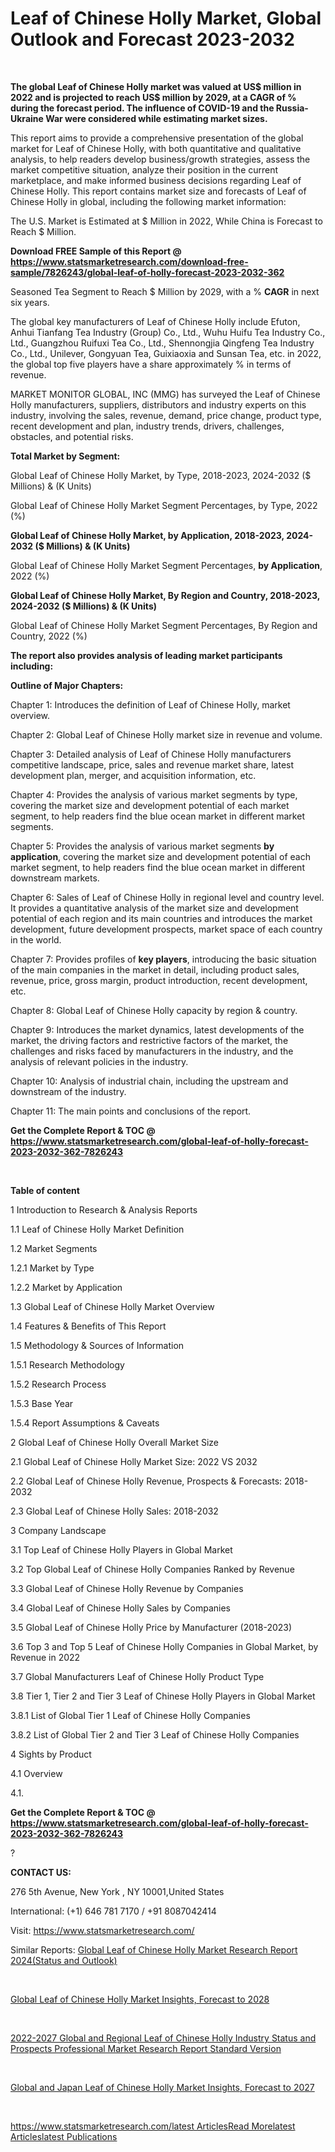 <h1>Leaf of Chinese Holly Market, Global Outlook and Forecast 2023-2032</h1><br/><p><strong>The global Leaf of Chinese Holly market was valued at US$ million in 2022 and is projected to reach US$ million by 2029, at a <strong>CAGR</strong> of % during the forecast period. The influence of COVID-19 and the Russia-Ukraine War were considered while estimating market sizes.</strong></p>
 
 
 
 <p>This report aims to provide a comprehensive presentation of the global market for Leaf of Chinese Holly, with both quantitative and qualitative analysis, to help readers develop business/growth strategies, assess the market competitive situation, analyze their position in the current marketplace, and make informed business decisions regarding Leaf of Chinese Holly. This report contains market size and forecasts of Leaf of Chinese Holly in global, including the following market information:</p>
 
 
 
 <p>The U.S. Market is Estimated at $ Million in 2022, While China is Forecast to Reach $ Million.</p>
 
 
 
 <p><strong>Download FREE Sample of this Report @ <a href="https://www.statsmarketresearch.com/download-free-sample/7826243/global-leaf-of-holly-forecast-2023-2032-362">https://www.statsmarketresearch.com/download-free-sample/7826243/global-leaf-of-holly-forecast-2023-2032-362</a></strong></p>
 
 
 
 <p>Seasoned Tea Segment to Reach $ Million by 2029, with a % <strong>CAGR</strong> in next six years.</p>
 
 
 
 <p>The global key manufacturers of Leaf of Chinese Holly include Efuton, Anhui Tianfang Tea Industry (Group) Co., Ltd., Wuhu Huifu Tea Industry Co., Ltd., Guangzhou Ruifuxi Tea Co., Ltd., Shennongjia Qingfeng Tea Industry Co., Ltd., Unilever, Gongyuan Tea, Guixiaoxia and Sunsan Tea, etc. in 2022, the global top five players have a share approximately % in terms of revenue.</p>
 
 
 
 <p>MARKET MONITOR GLOBAL, INC (MMG) has surveyed the Leaf of Chinese Holly manufacturers, suppliers, distributors and industry experts on this industry, involving the sales, revenue, demand, price change, product type, recent development and plan, industry trends, drivers, challenges, obstacles, and potential risks.</p>
 
 
 
 <p><strong>Total Market by Segment:</strong></p>
 
 
 
 <p>Global Leaf of Chinese Holly Market, by Type, 2018-2023, 2024-2032 ($ Millions) & (K Units)</p>
 
 
 
 <p>Global Leaf of Chinese Holly Market Segment Percentages, by Type, 2022 (%)</p>
 
 
 
 <p><strong>Global Leaf of Chinese Holly Market, <strong>by Application</strong>, 2018-2023, 2024-2032 ($ Millions) & (K Units)</strong></p>
 
 
 
 <p>Global Leaf of Chinese Holly Market Segment Percentages, <strong>by Application</strong>, 2022 (%)</p>
 
 
 
 <p><strong>Global Leaf of Chinese Holly Market, By Region and Country, 2018-2023, 2024-2032 ($ Millions) & (K Units)</strong></p>
 
 
 
 <p>Global Leaf of Chinese Holly Market Segment Percentages, By Region and Country, 2022 (%)</p>
 
 
 
 <p><strong>The report also provides analysis of leading market participants including:</strong></p>
 
 
 
 <p><strong>Outline of Major Chapters:</strong></p>
 
 
 
 <p>Chapter 1: Introduces the definition of Leaf of Chinese Holly, market overview.</p>
 
 
 
 <p>Chapter 2: Global Leaf of Chinese Holly market size in revenue and volume.</p>
 
 
 
 <p>Chapter 3: Detailed analysis of Leaf of Chinese Holly manufacturers competitive landscape, price, sales and revenue market share, latest development plan, merger, and acquisition information, etc.</p>
 
 
 
 <p>Chapter 4: Provides the analysis of various market segments by type, covering the market size and development potential of each market segment, to help readers find the blue ocean market in different market segments.</p>
 
 
 
 <p>Chapter 5: Provides the analysis of various market segments <strong>by application</strong>, covering the market size and development potential of each market segment, to help readers find the blue ocean market in different downstream markets.</p>
 
 
 
 <p>Chapter 6: Sales of Leaf of Chinese Holly in regional level and country level. It provides a quantitative analysis of the market size and development potential of each region and its main countries and introduces the market development, future development prospects, market space of each country in the world.</p>
 
 
 
 <p>Chapter 7: Provides profiles of <strong>key players</strong>, introducing the basic situation of the main companies in the market in detail, including product sales, revenue, price, gross margin, product introduction, recent development, etc.</p>
 
 
 
 <p>Chapter 8: Global Leaf of Chinese Holly capacity by region & country.</p>
 
 
 
 <p>Chapter 9: Introduces the market dynamics, latest developments of the market, the driving factors and restrictive factors of the market, the challenges and risks faced by manufacturers in the industry, and the analysis of relevant policies in the industry.</p>
 
 
 
 <p>Chapter 10: Analysis of industrial chain, including the upstream and downstream of the industry.</p>
 
 
 
 <p>Chapter 11: The main points and conclusions of the report.</p>
 
 
 
 <div><b>Get the Complete Report & TOC @ <a href="https://www.statsmarketresearch.com/global-leaf-of-holly-forecast-2023-2032-362-7826243">https://www.statsmarketresearch.com/global-leaf-of-holly-forecast-2023-2032-362-7826243</a></b></div>
 
 
 
 <p><br />
 
 <b>Table of content</b></p>
 
 
 
 <p>1 Introduction to Research & Analysis Reports<br />
 
 1.1 Leaf of Chinese Holly Market Definition<br />
 
 1.2 Market Segments<br />
 
 1.2.1 Market by Type<br />
 
 1.2.2 Market by Application<br />
 
 1.3 Global Leaf of Chinese Holly Market Overview<br />
 
 1.4 Features & Benefits of This Report<br />
 
 1.5 Methodology & Sources of Information<br />
 
 1.5.1 Research Methodology<br />
 
 1.5.2 Research Process<br />
 
 1.5.3 Base Year<br />
 
 1.5.4 Report Assumptions & Caveats<br />
 
 2 Global Leaf of Chinese Holly Overall Market Size<br />
 
 2.1 Global Leaf of Chinese Holly Market Size: 2022 VS 2032<br />
 
 2.2 Global Leaf of Chinese Holly Revenue, Prospects & Forecasts: 2018-2032<br />
 
 2.3 Global Leaf of Chinese Holly Sales: 2018-2032<br />
 
 3 Company Landscape<br />
 
 3.1 Top Leaf of Chinese Holly Players in Global Market<br />
 
 3.2 Top Global Leaf of Chinese Holly Companies Ranked by Revenue<br />
 
 3.3 Global Leaf of Chinese Holly Revenue by Companies<br />
 
 3.4 Global Leaf of Chinese Holly Sales by Companies<br />
 
 3.5 Global Leaf of Chinese Holly Price by Manufacturer (2018-2023)<br />
 
 3.6 Top 3 and Top 5 Leaf of Chinese Holly Companies in Global Market, by Revenue in 2022<br />
 
 3.7 Global Manufacturers Leaf of Chinese Holly Product Type<br />
 
 3.8 Tier 1, Tier 2 and Tier 3 Leaf of Chinese Holly Players in Global Market<br />
 
 3.8.1 List of Global Tier 1 Leaf of Chinese Holly Companies<br />
 
 3.8.2 List of Global Tier 2 and Tier 3 Leaf of Chinese Holly Companies<br />
 
 4 Sights by Product<br />
 
 4.1 Overview<br />
 
 4.1.</p>
 
 
 
 <div><b>Get the Complete Report & TOC @ <a href="https://www.statsmarketresearch.com/global-leaf-of-holly-forecast-2023-2032-362-7826243">https://www.statsmarketresearch.com/global-leaf-of-holly-forecast-2023-2032-362-7826243</a></b></div>
 
 
 
 <p>? </p>
 
 
 
 <p><b>CONTACT US:</b><br />
 
 276 5th Avenue, New York , NY 10001,United States<br />
 
 International: (+1) 646 781 7170 / +91 8087042414<br />
 
 Visit: <a href="https://www.statsmarketresearch.com/">https://www.statsmarketresearch.com/</a><br />
 
 Similar Reports: <a href="https://www.statsmarketresearch.com/global-leaf-of-holly-forecast-2023-2032-362-7826243">Global Leaf of Chinese Holly Market Research Report 2024(Status and Outlook)</a><br />
 
 <br />
 
 <a href="https://www.statsmarketresearch.com/global-leaf-of-holly-forecast-2023-2032-362-7826243">Global Leaf of Chinese Holly Market Insights, Forecast to 2028</a><br />
 
 <br />
 
 <a href="https://www.statsmarketresearch.com/global-leaf-of-holly-forecast-2023-2032-362-7826243">2022-2027 Global and Regional Leaf of Chinese Holly Industry Status and Prospects Professional Market Research Report Standard Version</a><br />
 
 <br />
 
 <a href="https://www.statsmarketresearch.com/global-leaf-of-holly-forecast-2023-2032-362-7826243">Global and Japan Leaf of Chinese Holly Market Insights, Forecast to 2027</a><br />
 
 <br />
 
 <a href="https://gyeongbokgung.com">https://www.statsmarketresearch.com/</a><a href="https://hallyeomaritime.com">latest Articles</a><a href="https://jingwansa.com">Read More</a><a href="https://nguoiviet.jp/">latest Articles</a><a href="https://www.intelmarketresearch.com/">latest Publications</a></p>